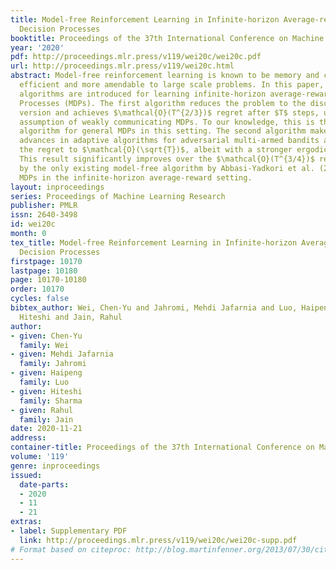 ```yaml
---
title: Model-free Reinforcement Learning in Infinite-horizon Average-reward Markov
  Decision Processes
booktitle: Proceedings of the 37th International Conference on Machine Learning
year: '2020'
pdf: http://proceedings.mlr.press/v119/wei20c/wei20c.pdf
url: http://proceedings.mlr.press/v119/wei20c.html
abstract: Model-free reinforcement learning is known to be memory and computation
  efficient and more amendable to large scale problems. In this paper, two model-free
  algorithms are introduced for learning infinite-horizon average-reward Markov Decision
  Processes (MDPs). The first algorithm reduces the problem to the discounted-reward
  version and achieves $\mathcal{O}(T^{2/3})$ regret after $T$ steps, under the minimal
  assumption of weakly communicating MDPs. To our knowledge, this is the first model-free
  algorithm for general MDPs in this setting. The second algorithm makes use of recent
  advances in adaptive algorithms for adversarial multi-armed bandits and improves
  the regret to $\mathcal{O}(\sqrt{T})$, albeit with a stronger ergodic assumption.
  This result significantly improves over the $\mathcal{O}(T^{3/4})$ regret achieved
  by the only existing model-free algorithm by Abbasi-Yadkori et al. (2019) for ergodic
  MDPs in the infinite-horizon average-reward setting.
layout: inproceedings
series: Proceedings of Machine Learning Research
publisher: PMLR
issn: 2640-3498
id: wei20c
month: 0
tex_title: Model-free Reinforcement Learning in Infinite-horizon Average-reward {M}arkov
  Decision Processes
firstpage: 10170
lastpage: 10180
page: 10170-10180
order: 10170
cycles: false
bibtex_author: Wei, Chen-Yu and Jahromi, Mehdi Jafarnia and Luo, Haipeng and Sharma,
  Hiteshi and Jain, Rahul
author:
- given: Chen-Yu
  family: Wei
- given: Mehdi Jafarnia
  family: Jahromi
- given: Haipeng
  family: Luo
- given: Hiteshi
  family: Sharma
- given: Rahul
  family: Jain
date: 2020-11-21
address: 
container-title: Proceedings of the 37th International Conference on Machine Learning
volume: '119'
genre: inproceedings
issued:
  date-parts:
  - 2020
  - 11
  - 21
extras:
- label: Supplementary PDF
  link: http://proceedings.mlr.press/v119/wei20c/wei20c-supp.pdf
# Format based on citeproc: http://blog.martinfenner.org/2013/07/30/citeproc-yaml-for-bibliographies/
---
```

